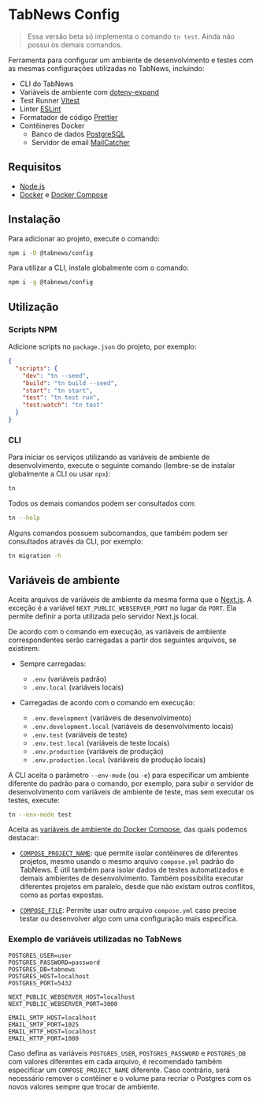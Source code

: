 # TabNews Config

> Essa versão beta só implementa o comando `tn test`. Ainda não possui os demais comandos.

Ferramenta para configurar um ambiente de desenvolvimento e testes com as mesmas configurações utilizadas no TabNews, incluindo:

- CLI do TabNews
- Variáveis de ambiente com [dotenv-expand](https://www.npmjs.com/package/dotenv-expand)
- Test Runner [Vitest](https://vitest.dev/)
- Linter [ESLint](https://eslint.org/)
- Formatador de código [Prettier](https://prettier.io/)
- Contêineres Docker
  - Banco de dados [PostgreSQL](https://hub.docker.com/_/postgres)
  - Servidor de email [MailCatcher](https://hub.docker.com/r/sj26/mailcatcher)

## Requisitos

- [Node.js](https://nodejs.org/)
- [Docker](https://www.docker.com/) e [Docker Compose](https://docs.docker.com/compose/)

## Instalação

Para adicionar ao projeto, execute o comando:

```bash
npm i -D @tabnews/config
```

Para utilizar a CLI, instale globalmente com o comando:

```bash
npm i -g @tabnews/config
```

## Utilização

### Scripts NPM

Adicione scripts no `package.json` do projeto, por exemplo:

```json
{
  "scripts": {
    "dev": "tn --seed",
    "build": "tn build --seed",
    "start": "tn start",
    "test": "tn test run",
    "test:watch": "tn test"
  }
}
```

### CLI

Para iniciar os serviços utilizando as variáveis de ambiente de desenvolvimento, execute o seguinte comando (lembre-se de instalar globalmente a CLI ou usar `npx`):

```bash
tn
```

Todos os demais comandos podem ser consultados com:

```bash
tn --help
```

Alguns comandos possuem subcomandos, que também podem ser consultados através da CLI, por exemplo:

```bash
tn migration -h
```

## Variáveis de ambiente

Aceita arquivos de variáveis de ambiente da mesma forma que o [Next.js](https://nextjs.org/docs/pages/building-your-application/configuring/environment-variables). A exceção é a variável `NEXT_PUBLIC_WEBSERVER_PORT` no lugar da `PORT`. Ela permite definir a porta utilizada pelo servidor Next.js local.

De acordo com o comando em execução, as variáveis de ambiente correspondentes serão carregadas a partir dos seguintes arquivos, se existirem:

- Sempre carregadas:

  - `.env` (variáveis padrão)
  - `.env.local` (variáveis locais)

- Carregadas de acordo com o comando em execução:
  - `.env.development` (variáveis de desenvolvimento)
  - `.env.development.local` (variáveis de desenvolvimento locais)
  - `.env.test` (variáveis de teste)
  - `.env.test.local` (variáveis de teste locais)
  - `.env.production` (variáveis de produção)
  - `.env.production.local` (variáveis de produção locais)

A CLI aceita o parâmetro `--env-mode` (ou `-e`) para especificar um ambiente diferente do padrão para o comando, por exemplo, para subir o servidor de desenvolvimento com variáveis de ambiente de teste, mas sem executar os testes, execute:

```bash
tn --env-mode test
```

Aceita as [variáveis de ambiente do Docker Compose](https://docs.docker.com/compose/environment-variables/envvars/), das quais podemos destacar:

- [`COMPOSE_PROJECT_NAME`](https://docs.docker.com/compose/environment-variables/envvars/#compose_project_name): que permite isolar contêineres de diferentes projetos, mesmo usando o mesmo arquivo `compose.yml` padrão do TabNews. É útil também para isolar dados de testes automatizados e demais ambientes de desenvolvimento. Também possibilita executar diferentes projetos em paralelo, desde que não existam outros conflitos, como as portas expostas.

- [`COMPOSE_FILE`](https://docs.docker.com/compose/environment-variables/envvars/#compose_file): Permite usar outro arquivo `compose.yml` caso precise testar ou desenvolver algo com uma configuração mais específica.

### Exemplo de variáveis utilizadas no TabNews

```env
POSTGRES_USER=user
POSTGRES_PASSWORD=password
POSTGRES_DB=tabnews
POSTGRES_HOST=localhost
POSTGRES_PORT=5432

NEXT_PUBLIC_WEBSERVER_HOST=localhost
NEXT_PUBLIC_WEBSERVER_PORT=3000

EMAIL_SMTP_HOST=localhost
EMAIL_SMTP_PORT=1025
EMAIL_HTTP_HOST=localhost
EMAIL_HTTP_PORT=1080
```

Caso defina as variáveis `POSTGRES_USER`, `POSTGRES_PASSWORD` e `POSTGRES_DB` com valores diferentes em cada arquivo, é recomendado também especificar um `COMPOSE_PROJECT_NAME` diferente. Caso contrário, será necessário remover o contêiner e o volume para recriar o Postgres com os novos valores sempre que trocar de ambiente.
